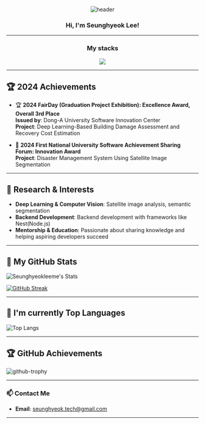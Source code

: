 <div align="center">

![header](https://capsule-render.vercel.app/api?type=waving&color=gradient&height=250&section=header&text=Seunghyeok_Lee&fontSize=70&fontColor=ffffff&animation=fadeIn)

<h3> Hi, I'm Seunghyeok Lee! </h3>
</div>

---

<p align='center'>
  <h3 align='center'>My stacks</h3>
  <p align="center">
    <a href="https://skillicons.dev">
     <img src="https://skillicons.dev/icons?i=cpp,ts,nodejs,nestjs,pytorch" />
    </a>
  </p>

---

## 🏆 2024 Achievements

- 🏆 **2024 FairDay (Graduation Project Exhibition): Excellence Award, Overall 3rd Place**  
  **Issued by**: Dong-A University Software Innovation Center  
  **Project**: Deep Learning-Based Building Damage Assessment and Recovery Cost Estimation  

- 🥇 **2024 First National University Software Achievement Sharing Forum: Innovation Award**  
  **Project**: Disaster Management System Using Satellite Image Segmentation  

---

## 🌟 Research & Interests

- **Deep Learning & Computer Vision**: Satellite image analysis, semantic segmentation  
- **Backend Development**: Backend development with frameworks like Nest(Node.js)
- **Mentorship & Education**: Passionate about sharing knowledge and helping aspiring developers succeed  

---

## 🚀 My GitHub Stats

![Seunghyeokleeme's Stats](https://github-readme-stats.vercel.app/api?username=seunghyeokleeme&theme=highcontrast&show_icons=true)

<a href="https://git.io/streak-stats"><img src="https://streak-stats.demolab.com/?user=seunghyeokleeme&starting_year=2009" alt="GitHub Streak" /></a>

---

## 💪 I'm currently Top Languages

![Top Langs](https://github-readme-stats.vercel.app/api/top-langs/?username=seunghyeokleeme&layout=compact&theme=highcontrast&langs_count=20&hide=jupyter%20notebook,html,css,pug,scss,cmake,javascript)

---

## 🏆 GitHub Achievements

![github-trophy](https://github-profile-trophy.vercel.app?username=seunghyeokleeme&theme=darkhub)

---

### 📫 Contact Me  

- **Email**: [seunghyeok.tech@gmail.com](mailto:seunghyeok.tech@gmail.com)

---
